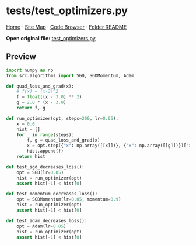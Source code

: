 # tests/test_optimizers.py

[Home](../../index.md) · [Site Map](../../site-map.md) · [Code Browser](../../code-browser.md) · [Folder README](../../../tests/README.md)

**Open original file:** [test_optimizers.py](../../../tests/test_optimizers.py)

## Preview

```python
import numpy as np
from src.algorithms import SGD, SGDMomentum, Adam

def quad_loss_and_grad(x):
    # f(x) = (x-3)^2
    f = float((x - 3.0) ** 2)
    g = 2.0 * (x - 3.0)
    return f, g

def run_optimizer(opt, steps=200, lr=0.05):
    x = 0.0
    hist = []
    for _ in range(steps):
        f, g = quad_loss_and_grad(x)
        x = opt.step({"x": np.array([[x]])}, {"x": np.array([[g]])})["x"][0,0]
        hist.append(f)
    return hist

def test_sgd_decreases_loss():
    opt = SGD(lr=0.05)
    hist = run_optimizer(opt)
    assert hist[-1] < hist[0]

def test_momentum_decreases_loss():
    opt = SGDMomentum(lr=0.05, momentum=0.9)
    hist = run_optimizer(opt)
    assert hist[-1] < hist[0]

def test_adam_decreases_loss():
    opt = Adam(lr=0.05)
    hist = run_optimizer(opt)
    assert hist[-1] < hist[0]

```
